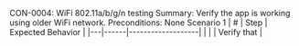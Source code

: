 CON-0004: WiFi 802.11a/b/g/n testing
Summary: Verify the app is working using older WiFi network.
Preconditions: None
Scenario 1
 | \# | Step | Expected Behavior | 
 |---|------|-------------------| 
 |   |      | Verify that       | 
